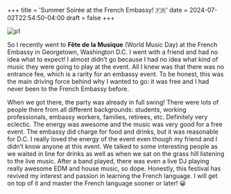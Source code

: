 +++
title = 'Summer Soirée at the French Embassy! 🇫🇷'
date = 2024-07-02T22:54:50-04:00
draft = false
+++

![p1](/blog/20240702_French_Embassy/party.jpg)

So I recently went to **Fête de la Musique** (World Music Day) at the French Embassy in Georgetown, Washington D.C. I went with a friend and had no idea what to expect! I almost didn’t go because I had no idea what kind of music they were going to play at the event. All I knew was that there was no entrance fee, which is a rarity for an embassy event. To be honest, this was the main driving force behind why I wanted to go: it was free and I had never been to the French Embassy before.

When we got there, the party was already in full swing! There were lots of people there from all different backgrounds: students, working professionals, embassy workers, families, retirees, etc. Definitely very eclectic. The energy was awesome and the music was very good for a free event. The embassy did charge for food and drinks, but it was reasonable for D.C. I really loved the energy of the event even though my friend and I didn’t know anyone at this event. We talked to some interesting people as we waited in line for drinks as well as when we sat on the grass hill listening to the live music. After a band played, there was even a live DJ playing really awesome EDM and house music, so dope. Honestly, this festival has revived my interest and passion in learning the French language. I will get on top of it and master the French language sooner or later! 😀

